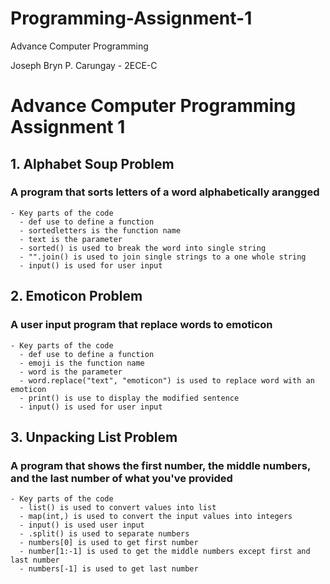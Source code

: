 # Programming-Assignment-1

Advance Computer Programming 

Joseph Bryn P. Carungay - 2ECE-C 

# Advance Computer Programming Assignment 1

## 1. Alphabet Soup Problem
  ### A program that sorts letters of a word alphabetically arangged
    - Key parts of the code
      - def use to define a function
      - sortedletters is the function name
      - text is the parameter
      - sorted() is used to break the word into single string
      - "".join() is used to join single strings to a one whole string
      - input() is used for user input
     
## 2. Emoticon Problem 
  ### A user input program that replace words to emoticon
    - Key parts of the code
      - def use to define a function
      - emoji is the function name
      - word is the parameter
      - word.replace("text", "emoticon") is used to replace word with an emoticon
      - print() is use to display the modified sentence
      - input() is used for user input
      
## 3. Unpacking List Problem 
  ### A program that shows the first number, the middle numbers, and the last number of what you've provided
    - Key parts of the code
      - list() is used to convert values into list
      - map(int,) is used to convert the input values into integers
      - input() is used user input
      - .split() is used to separate numbers
      - numbers[0] is used to get first number
      - number[1:-1] is used to get the middle numbers except first and last number
      - numbers[-1] is used to get last number
